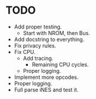 # TODO
- Add proper testing.
    - Start with NROM, then Bus.
- Add docstring to everything.
- Fix privacy rules.
- Fix CPU.
    - Add tracing.
        - Remaining CPU cycles.
    - Proper logging.
- Implement more opcodes.
- Proper logging.
- Full parse iNES and test it.